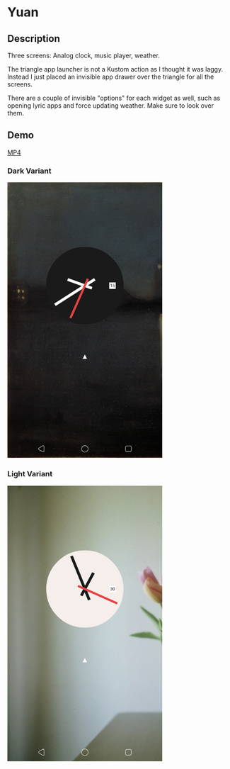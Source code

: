 # Yuan

## Description
Three screens: Analog clock, music player, weather.

The triangle app launcher is not a Kustom action as I thought it was laggy. Instead I just placed an invisible app drawer over the triangle for all the screens.

There are a couple of invisible "options" for each widget as well, such as opening lyric apps and force updating weather. Make sure to look over them. 

## Demo
<a href="https://raw.githubusercontent.com/676339784/676339784.github.io/master/KLWP/Yuan/SCR_20151021_184839.mp4">MP4</a>

### Dark Variant
<img src="https://raw.githubusercontent.com/676339784/676339784.github.io/master/KLWP/Yuan/mg2xG.png" width=350>

### Light Variant
<img src="https://raw.githubusercontent.com/676339784/676339784.github.io/master/KLWP/Yuan/yjbmpz.png" width=350>
